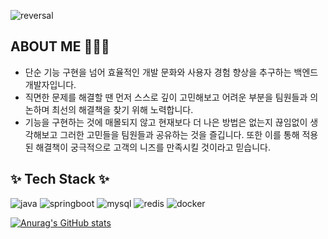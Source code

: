 <!--타이틀 부분-->
![reversal](https://capsule-render.vercel.app/api?type=rect&text=Welcome%20To-nl-SeungBeom%20GitHub&fontAlign=30&fontSize=30&theme=radical)

## ABOUT ME 🧑🏻‍💻
- 단순 기능 구현을 넘어 효율적인 개발 문화와 사용자 경험 향상을 추구하는 백엔드 개발자입니다.
- 직면한 문제를 해결할 땐 먼저 스스로 깊이 고민해보고 어려운 부분을 팀원들과 의논하며 최선의 해결책을 찾기 위해 노력합니다.
- 기능을 구현하는 것에 매몰되지 않고 현재보다 더 나은 방법은 없는지 끊임없이 생각해보고 그러한 고민들을 팀원들과 공유하는 것을 즐깁니다.   또한 이를 통해 적용된 해결책이 궁극적으로 고객의 니즈를 만족시킬 것이라고 믿습니다.

<!--내용 부분-->
## ✨ Tech Stack ✨
![java](https://img.shields.io/badge/java-FF4500.svg?style=for-the-badge&logo=java&logoColor=FF7800)
![springboot](https://img.shields.io/badge/springboot-%2300843e.svg?style=for-the-badge&logo=springboot&logoColor=white)
![mysql](https://img.shields.io/badge/mysql-4479A1.svg?style=for-the-badge&logo=mysql&logoColor=white)
![redis](https://img.shields.io/badge/redis-FF4438.svg?style=for-the-badge&logo=redis&logoColor=white)
![docker](https://img.shields.io/badge/docker-2496ED.svg?style=for-the-badge&logo=docker&logoColor=white)


[![Anurag's GitHub stats](https://github-readme-stats.vercel.app/api?username=psb3707&show_icons=true&theme=radical)](https://github.com/anuraghazra/github-readme-stats)

<!--
**psb3707/psb3707** is a ✨ _special_ ✨ repository because its `README.md` (this file) appears on your GitHub profile.

Here are some ideas to get you started:

- 🔭 I’m currently working on ...
- 🌱 I’m currently learning ...
- 👯 I’m looking to collaborate on ...
- 🤔 I’m looking for help with ...
- 💬 Ask me about ...
- 📫 How to reach me: ...
- 😄 Pronouns: ...
- ⚡ Fun fact: ...
-->
